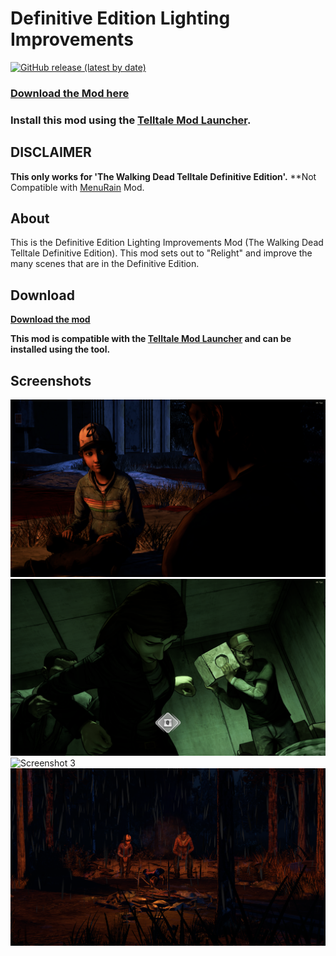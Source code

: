 # Definitive Edition Lighting Improvements

[![GitHub release (latest by date)](https://img.shields.io/github/v/release/changemymindpls/TTDS-Relighting)](https://github.com/changemymindpls/TTDS-Relighting/releases)

### [Download the Mod here](https://github.com/changemymindpls/TTDS-Relighting/releases)

### Install this mod using the [Telltale Mod Launcher](https://github.com/Telltale-Modding-Group/TelltaleModLauncher).

## DISCLAIMER

**This only works for 'The Walking Dead Telltale Definitive Edition'.**
**Not Compatible with [MenuRain](https://github.com/changemymindpls/TTDS-MenuRain) Mod.

## About

This is the Definitive Edition Lighting Improvements Mod (The Walking Dead Telltale Definitive Edition). This mod sets out to "Relight" and improve the many scenes that are in the Definitive Edition.

## Download

**[Download the mod](https://github.com/changemymindpls/TTDS-Relighting/releases)**

**This mod is compatible with the [Telltale Mod Launcher](https://github.com/Telltale-Modding-Group/TelltaleModLauncher) and can be installed using the tool.**

## Screenshots

![Screenshot 1](screenshots/screenshot1.png)
![Screenshot 2](screenshots/screenshot2.png)
![Screenshot 3](screenshots/screenshot3.png)
![Screenshot 4](screenshots/screenshot4.png)
